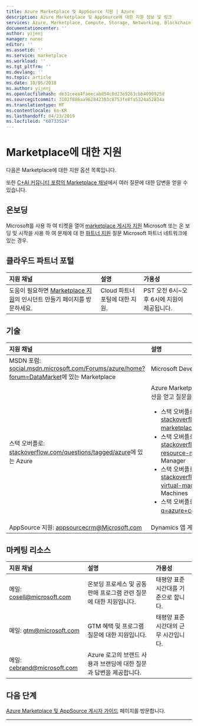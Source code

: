 ```yaml
---
title: Azure Marketplace 및 AppSource 지원 | Azure
description: Azure Marketplace 및 AppSource에 대한 지원 정보 및 링크
services: Azure, Marketplace, Compute, Storage, Networking, Blockchain, Security
documentationcenter: ''
author: yijenj
manager: nunoc
editor: ''
ms.assetid: ''
ms.service: marketplace
ms.workload: ''
ms.tgt_pltfrm: ''
ms.devlang: ''
ms.topic: article
ms.date: 10/05/2018
ms.author: yijenj
ms.openlocfilehash: de31ceea4faeecabd54c0d23e9263cbb4090925d
ms.sourcegitcommit: 3102f886aa962842303c8753fe8fa5324a52834a
ms.translationtype: MT
ms.contentlocale: ko-KR
ms.lasthandoff: 04/23/2019
ms.locfileid: "60733524"
---
```

# <a name="support-for-the-marketplace"></a>Marketplace에 대한 지원  
다음은 Marketplace에 대한 지원 옵션 목록입니다.  

또한 [C+AI 커뮤니티 포럼의 Marketplace 채널](https://www.microsoftpartnercommunity.com/t5/Marketplace/bd-p/2222)에서 여러 질문에 대한 답변을 얻을 수 있습니다.  

## <a name="onboarding"></a>온보딩

Microsoft를 사용 하 여 티켓을 열어 [marketplace 게시자 지원](https://support.microsoft.com/getsupport?wf=0&tenant=classiccommercial&oaspworkflow=start_1.0.0.0&locale=en-us&supportregion=en-us&pesid=16230&forceorigin=esmc&ccsid=636595105151894820) Microsoft 또는 온 보 딩 및 시작을 사용 하 여 문제에 대 한 [파트너 지원](https://partner.microsoft.com/support) 질문 Microsoft 파트너 네트워크에 있는 경우.

## <a name="cloud-partner-portal"></a>클라우드 파트너 포털  

| 지원 채널 | 설명 | 가용성 |  
|:--- |:--- |:--- |  
| 도움이 필요하면 [Marketplace 지원](https://go.microsoft.com/fwlink/?linkid=844975)의 인시던트 만들기 페이지를 방문하세요.</li> </ul> | Cloud 파트너 포털에 대한 지원. | PST 오전 6시~오후 6시에 지원이 제공됩니다. |  

## <a name="technical"></a>기술  

| 지원 채널 | 설명 |  
|:--- |:--- |  
| MSDN 포럼: [social.msdn.microsoft.com/Forums/azure/home?forum=DataMarket](https://social.msdn.microsoft.com/Forums/azure/home?forum=DataMarket)에 있는 Marketplace | Microsoft Developer Network 포럼입니다. |  
| 스택 오버플로: [stackoverflow.com/questions/tagged/azure](https://stackoverflow.com/questions/tagged/azure)에 있는 Azure | Azure Marketplace와 관련된 모든 사항에 대한 솔루션을 얻고 질문을 할 수 있는 스택 오버플로 환경입니다.<ul> <li>스택 오버플로: [stackoverflow.com/questions/tagged/azure-marketplace](https://stackoverflow.com/questions/tagged/azure-marketplace)에 있는 Azure Marketplace</li> <li>스택 오버플로: [stackoverflow.com/questions/tagged/azure-resource-manager](https://stackoverflow.com/questions/tagged/azure-resource-manager)에 있는 Azure Resource Manager</li> <li>스택 오버플로: [stackoverflow.com/questions/tagged/azure-virtual-machine](https://stackoverflow.com/questions/tagged/azure-virtual-machine)에 있는 Azure의 Virtual Machines</li> <li>스택 오버플로: [stackoverflow.com/search?q=azure+container](https://stackoverflow.com/search?q=azure+container)에 있는 Azure의 컨테이너</li> </ul> |
| AppSource 지원: [appsourcecrm@Microsoft.com](mailto:appsourcecrm@microsoft.com) | Dynamics 앱 게시 지원 |

## <a name="marketing-resources"></a>마케팅 리소스  

| 지원 채널 | 설명 | 가용성 |  
|:--- |:--- |:--- |  
| 메일: [cosell@microsoft.com](mailto:cosell@microsoft.com) | 온보딩 프로세스 및 공동 판매 프로그램 관련 질문에 대한 지원입니다. | 태평양 표준 시간대를 기준으로 합니다. |  
| 메일: [gtm@microsoft.com](mailto:gtm@microsoft.com) | GTM 혜택 및 프로그램 질문에 대한 지원입니다. | 태평양 표준 시간대의 근무 시간입니다. |  
| 메일: [cebrand@microsoft.com](mailto:cebrand@microsoft.com) | Azure 로고의 브랜드 사용과 브랜딩에 대한 질문과 답변을 제공합니다. |  |  


## <a name="next-steps"></a>다음 단계
[Azure Marketplace 및 AppSource 게시자 가이드](./marketplace-publishers-guide.md) 페이지를 방문합니다.  
 
---
